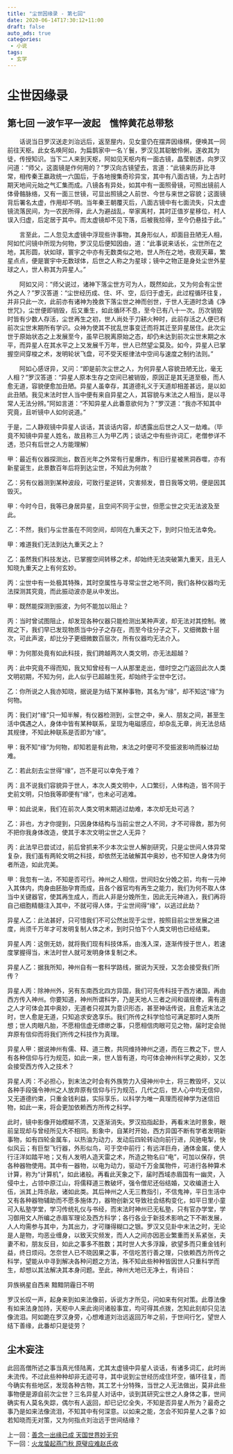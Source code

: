 ```yaml
---
title: "尘世因缘录 - 第七回"
date: 2020-06-14T17:30:12+11:00
draft: false
auto_ads: true
categories:
 - 小说
tags:
 - 玄学
---
```

# 尘世因缘录

## 第七回 一波乍平一波起　憔悴黄花总带愁

　　话说当日罗汉送走刘治远后，返至屋内，见女童仍在摆弄因缘棋，便唤其一同前往天枢。此女名唤阿如，为扁鹊家中一名丫鬟，罗汉见其聪敏伶俐，遂收其为徒，传授知识。当下二人来到天枢，阿如见天枢内有一面古镜，晶莹剔透，向罗汉问道：“师父，这面镜是作何用的？”罗汉向古镜望去，言道：“此镜来历非比寻常，相传秦王嬴政统一六国后，于各地搜集奇珍异宝，其中有八面古镜，为上古时期天地间元始之气汇集而成。八镜各有异处，如其中有一面照骨镜，可照出镜前人体骨骼脉络，又有一面三世镜，可显出照镜之人前世、今世与来世之容貌；这面镜背后署名太虚，作用却不明。当年秦王朝覆灭后，八面古镜中有七面流失，只太虚镜流落民间，为一农民所得，此人为避战乱，举家离村，其时正值岁星移位，村人误入归虚，后定居于其中。而太虚镜却不见下落，后被我拾得，至今仍悬挂于此。”

　　言至此，二人忽见太虚镜中浮现些许事物，其身形似人，却面目丑陋无人相，阿如忙问镜中所现为何物，罗汉见后便知因由，道：“此事说来话长，尘世所在之地，其形圆，状如球，寰宇之中亦有无数类似之地，世人所在之地，夜观天幕，繁星点点，便是寰宇中无数球体，后世之人称之为星球；镜中之物正是身处尘世外星球之人，世人称其为异星人。”

　　阿如又问：“师父说过，诸神下落尘世方可为人，既然如此，又为何会有尘世外之人？”罗汉答道：“尘世经历成、住、坏、空，后归于虚无，此过程循环往复，并非只此一次，此前亦有诸神为挽救下落尘世之神而创世，于世人无道时念诵《净世咒》，尘世便即销毁，后又重生，如此循环不息，至今已有八十一次。历次销毁时皆有少数人存活，尘世再生之初，世人尚处于刀耕火种时，此前存活之人便已有前次尘世末期所有学识。众神为使其不扰乱世事变迁而将其迁至异星居住。此次尘世于原始状态之上发展至今，虽早已脱离原始之态，却仍未达到前次尘世末期之水平，而异星人在其水平之上又发展千万年，世人已然望尘莫及。如今，异星人已掌握空间穿梭之术，发明轮状飞盘，可不受天枢律法中空间与速度之制约法则。”

　　阿如心感讶异，又问：“即是前次尘世之人，为何异星人容貌丑陋无比，毫无人相？”罗汉答道：“异星人原本生存之空间已被销毁，原因正是其无道至极，而人愈无道，容貌便愈加丑陋。异星人虽幸存，其道德礼义于天道却相差甚远，是以如此丑陋。我见末法时世人当中便有来自异星之人，其容貌与末法之人相当，是以寻常人无法分辨。”阿如言道：“不知异星人此番意欲何为？”罗汉道：“我亦不知其中究竟，且听镜中人如何说道。”

于是，二人静观镜中异星人谈话，其谈话内容，却透露出后世之人又一劫难。（毕竟不知镜中异星人姓名，故且称三人为甲乙丙；谈话之中有些许词汇，老僧参详不透，恐只有后世之人方能理解）

甲：最近有仪器探测出，数百光年之外常有行星爆炸，有旧行星被黑洞吞噬，亦有新星诞生，此景数百年后将到达尘世，不知此为何故？

乙：另有仪器测到某种波段，可致行星逆转，灾害频发，昔日我等文明，便是因其毁灭。

甲：今时今日，我等已身居异星，且空间不同于尘世，但愿尘世之灾无法波及至此。

乙：不然，我们与尘世虽在不同空间，却同在九重天之下，到时只怕无法幸免。

甲：难道我们无法到达九重天之上？

乙：虽然我们科技发达，已掌握空间转移之术，却始终无法突破第九重天，且无人知晓九重天之上有何玄妙。

丙：尘世中有一处极其特殊，其时空属性与寻常尘世之地不同，我们各种仪器均无法探测其究竟，而此振动波亦是从中发出。

甲：既然能探测到振波，为何不能加以阻止？

丙：当时曾试图阻止，却发现各种仪器只能检测出某种声波，却无法对其控制。微观之下，我们早已发现物质当中分子之存在，而至今往分子之下，又细微数十层次，可此声波，却比分子更细微数百层次，所有仪器均无法介入。

甲：为何那处竟有如此科技，我们跨越两次人类文明，亦无法超越？

丙：此中究竟不得而知，我又知曾经有一人从那里走出，借时空之门返回此次人类文明初期，不知为何，此人似乎已超越生死，却始终于尘世中乞讨。

乙：你所说之人我亦知晓，据说是为结下某种事物，其名为“缘”，却不知这“缘”为何物。

丙：我们对“缘”只一知半解，有仪器检测到，尘世之中，亲人、朋友之间，甚至生活中偶遇之人，身体中皆有某种联系，呈现为电磁感应，却杂乱无章，尚无法总结其规律，不知此种联系是否即为“缘”。

甲：我不知“缘”为何物，却知若是有此物，末法之时便可不受振波影响而躲过劫难。

乙：若此刻去尘世得“缘”，岂不是可以幸免于难？

丙：且不说我们容貌异于世人，本次人类文明中，人口繁衍，人体构造，皆不同于史前文明，只怕我等即便有“缘”，也未必可逃难。

甲：如此说来，我们在前次人类文明末期逃过劫难，本次却无处可逃？

乙：非也，方才你提到，只因身体结构与当前尘世之人不同，才不可得救，那为何不把你我身体改造，使其于本次文明尘世之人无异？

丙：此法早已尝试过，前后曾抓来不少本次尘世人解剖研究，只是尘世间人体异常复杂，我们虽有两轮文明之科技，却依然无法破解其中奥妙，也不知世人身体为何者所造，如此完美。

甲：我忽有一法，不知是否可行。神州之人相信，世间妇女分娩之前，均有一元神入其体内，肉身由胚胎孕育而成，且各个器官均有再生之能力，我们为何不取人体当中关键器官，使其再生成人，而此人非是分娩所生，因此无元神进入，我们再将自己细胞精髓注入其中，不就可得人体，于尘世间得“缘”，以逃过此劫？

异星人乙：此法甚好，只可惜我们不可公然出现于尘世，按照目前尘世发展之进度，尚须千万年才可发明复制人体之术，到时只怕下个人类文明也已经结束。

异星人丙：这倒无妨，就将我们现有科技体系，由浅入深，逐渐传授于世人，若速度掌握得当，末法时世人就可发明身体复制之术。

异星人乙：据我所知，神州自有一套科学路线，据说为天授，又怎会接受我们所传？

异星人丙：除神州外，另有东南西北四方异国，我们可先传科技于西方诸国，再由西方传入神州。你要知道，神州所谓科学，乃是天地人三者之间和谐规律，需有道之人才可体会其中奥妙，无道者只视其为意识形态，甚至神话传说，且愈近末法之时，世人愈是无道，只知追求安逸享乐。我们所传之科学恰恰可满足那时人类所想；世人肉眼凡胎，不愿相信虚无缥缈之事，只愿相信肉眼可见之物，届时定会抛弃原有信仰而将我们所传之科技作为真理。

异星人甲：据说神州有儒、释、道三教，共同维持神州之道，而在三教之下，世人有各种信仰与行为规范，如此一来，世人皆有道，均可体会神州科学之奥妙，又怎会接受西方传入之技术？

异星人丙：不必担心，到末法之时会有外族势力入侵神州中土，将三教毁坏，又以各种手段强令神州之人放弃原有信仰与行为规范，几代之后，世人心中均无信仰，又无道德约束，只重金钱利益，实际享乐，以科学为唯一真理而视神学为迷信旧物，如此一来，将会更加依赖西方所传之科学。

此时，镜中影像开始模糊不清，又逐渐消失。罗汉掐指起卦，再看末法时景象，眼前呈现却与曾经所见大不相同。影象中，自某时开始，西方异国不断有学者发明新事物，如有四轮金属车，以热油为动力，发动后四轮转动向前行进，风驰电掣，快似风云；有巨型飞行器，外形似鸟，可于空中前行；有远洋巨舟，通体金属，使人行汪洋如踏平地；又有人发明人造天雷之术，所造之物名曰“电”，可加以保存，供各种器物使用。其中有一器物，以电为动力，驱动千万金属物件，可进行各种算术计算，称为“计算机”，如此诸般。再看此天象之下，届时西域赤眉国有一幽灵，入侵中土，占领中原江山，将儒释道三教破坏，强令僧尼还俗结婚，又收编道士入伍，派其上阵杀敌，诸如此类。其后神州之人无三教指引，不信鬼神，平日生活中又有各种器物辅助而不愿多施体力，器物创新又导致社会结构变化，如平日里小童可入私塾学堂，学习传统礼仪与书经，而末法时神州已无私塾，只有官办学堂，学习御用文人所编之赤眉军理论及西方科学；各行各业于新技术影响之下不断发展，人人均需参与其中，为其出力，才可赚得糊口之银。罗汉又见卦中末法之时，无论是人是物，均恶业缠身，以致天灾频发，而人人之间亦因恶业繁重而关系紧张，夫妻不和，朋友反目，如此之事多不胜数；其时世人大多浮躁，欲望多而只重金钱利益，终日烦闷。怎奈世人已不晓因果之事，不信吃苦行善之理，只依赖西方所传之科学，望能从中寻到解决各种问题之方法，殊不知此些种种皆因世人只重科学而生，却想以其法解决其本身问题。至此，神州大地已无净土，有诗曰：

异族祸星自西来
黯黯阴霾日不明

罗汉长叹一声，起身来到如来法像前，诉说方才所见，问如来有何对策。此尊法像有如来法身加持，天枢中人来此询问诸般事宜，均可得其点拨，怎知此刻却只见法像流泪。阿如跪在罗汉身旁，心想难道刘治远返回万年之前，于世间行乞，望世人结下善缘，此番却只是徒劳？

## 尘木妄注

此回高僧所述之事当真光怪陆离，尤其太虚镜中异星人谈话，有诸多词汇，此时尚未流传。不过此些种种却非无迹可寻，其中说到尘世经历成住坏空，循环往复，而今确实有些地区，发现各种古物，其工艺十分特殊，当世之人无法做出，莫非此些事物便是源自前次尘世？三名异星人对话中，谈到其研究尘世之人身体之事，世间确实有人莫名失踪，偶尔有人返回，却已记忆全失，不知是否异星人所为？最奇之事乃是如来法像流泪，不知其中有何深意。以如来之能，怎会不知异星人之事？如若知晓而无对策，又为何指点刘治远于世间结缘？

上一回：[善念一出缘已成 天国世界妙无穷](/cn/book/karma/karma6)  
下一回：[火龙蛰起燕门秋 原璧应难赵氏收](/cn/book/karma/karma8)